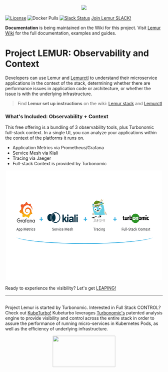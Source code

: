 <p align="center">
    <img src="https://user-images.githubusercontent.com/10012486/68960926-2af33d80-079f-11ea-928f-ccfd21d56982.png">
</p>

<!--
http://www.apache.org/licenses/LICENSE-2.0.txt

Copyright 2019 Turbonomic

Licensed under the Apache License, Version 2.0 (the "License");
you may not use this file except in compliance with the License.
You may obtain a copy of the License at

    http://www.apache.org/licenses/LICENSE-2.0

Unless required by applicable law or agreed to in writing, software
distributed under the License is distributed on an "AS IS" BASIS,
WITHOUT WARRANTIES OR CONDITIONS OF ANY KIND, either express or implied.
See the License for the specific language governing permissions and
limitations under the License.
-->
[![License](https://img.shields.io/:license-apache-blue.svg)](http://www.apache.org/licenses/LICENSE-2.0.html)
![Docker Pulls](https://img.shields.io/docker/pulls/lemurnomic/t8c-operator.svg?maxAge=604800)
[![Slack Status](https://joinlemur.herokuapp.com/badge.svg)](https://docs.google.com/forms/d/1N6BSlpDdsB5VT9FnEAC7SyTzAosPbhI_3ssdKVfAQ5U/viewform?edit_requested=true)
[Join Lemur SLACK!](https://joinlemur.herokuapp.com)

**Documentation** is being maintained on the Wiki for this project.  Visit [Lemur Wiki](https://github.com/turbonomic/lemur/wiki) for the full documentation, examples and guides. 

# **Project LEMUR: Observability and Context** 
Developers can use Lemur and [Lemurctl](https://github.com/turbonomic/lemur/wiki/Lemurctl) to understand their microservice applications in the context of the stack, determining whether there are performance issues in application code or architecture, or whether the issue is with the underlying infrastructure.

>Find **Lemur set up instructions** on the wiki: [Lemur stack](https://github.com/turbonomic/lemur/wiki/Lemur-Installation) and [Lemurctl](https://github.com/turbonomic/lemur/wiki/Lemurctl)

### What's Included: Observability + Context
This free offering is a bundling of 3 observability tools, plus Turbonomic full-stack context. In a single UI, you can analyze your applications within the context of the platforms it runs on.

* Application Metrics via Prometheus/Grafana
* Service Mesh via Kiali
* Tracing via Jaeger
* Full-stack Context is provided by Turbonomic
<p align="center">
  <img src="https://github.com/evat-pm/images/blob/master/lemur-package-3.png" width="500" height="350">
</p>

Ready to experience the visibility? Let's get [LEAPING!](https://github.com/turbonomic/lemur/wiki/Lemur-Installation)

***

##
Project Lemur is started by Turbonomic. Interested in Full Stack CONTROL?  Check out [KubeTurbo!](https://github.com/turbonomic/kubeturbo/wiki) Kubeturbo leverages [Turbonomic's](https://turbonomic.com/) patented analysis engine to provide visibility and control across the entire stack in order to assure the performance of running micro-services in Kubernetes Pods, as well as the efficiency of underlying infrastructure.
<p align="center">
  <img src="https://cloud.githubusercontent.com/assets/4391815/26681386/05b857c4-46ab-11e7-8c71-15a46d886834.png" width="200" height="100">
</p>


<!--
http://www.apache.org/licenses/LICENSE-2.0.txt

Copyright 2019 Turbonomic

Licensed under the Apache License, Version 2.0 (the "License");
you may not use this file except in compliance with the License.
You may obtain a copy of the License at

    http://www.apache.org/licenses/LICENSE-2.0

Unless required by applicable law or agreed to in writing, software
distributed under the License is distributed on an "AS IS" BASIS,
WITHOUT WARRANTIES OR CONDITIONS OF ANY KIND, either express or implied.
See the License for the specific language governing permissions and
limitations under the License.
-->
